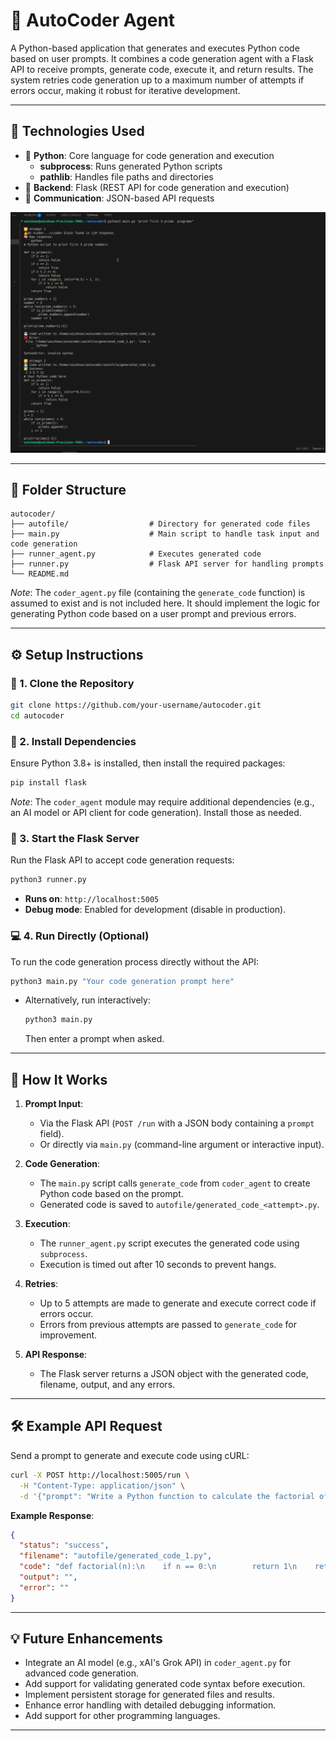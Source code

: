 

# 🧠 AutoCoder Agent

A Python-based application that generates and executes Python code based on user prompts. It combines a code generation agent with a Flask API to receive prompts, generate code, execute it, and return results. The system retries code generation up to a maximum number of attempts if errors occur, making it robust for iterative development.

---

## 🔧 Technologies Used

- 🐍 **Python**: Core language for code generation and execution
  - **subprocess**: Runs generated Python scripts
  - **pathlib**: Handles file paths and directories
- 🚀 **Backend**: Flask (REST API for code generation and execution)
- 🔗 **Communication**: JSON-based API requests

![Architecture Diagram](assets/flow1.png)

---


## 📁 Folder Structure

```
autocoder/
├── autofile/                  # Directory for generated code files
├── main.py                    # Main script to handle task input and code generation
├── runner_agent.py            # Executes generated code
├── runner.py                  # Flask API server for handling prompts
└── README.md
```

*Note*: The `coder_agent.py` file (containing the `generate_code` function) is assumed to exist and is not included here. It should implement the logic for generating Python code based on a user prompt and previous errors.

---

## ⚙️ Setup Instructions

### 🔌 1. Clone the Repository

```bash
git clone https://github.com/your-username/autocoder.git
cd autocoder
```

### 🐍 2. Install Dependencies

Ensure Python 3.8+ is installed, then install the required packages:

```bash
pip install flask
```

*Note*: The `coder_agent` module may require additional dependencies (e.g., an AI model or API client for code generation). Install those as needed.

### 🔧 3. Start the Flask Server

Run the Flask API to accept code generation requests:

```bash
python3 runner.py
```

- **Runs on**: `http://localhost:5005`
- **Debug mode**: Enabled for development (disable in production).

### 💻 4. Run Directly (Optional)

To run the code generation process directly without the API:

```bash
python3 main.py "Your code generation prompt here"
```

- Alternatively, run interactively:
  ```bash
  python3 main.py
  ```
  Then enter a prompt when asked.

---

## 🧪 How It Works

1. **Prompt Input**:
   - Via the Flask API (`POST /run` with a JSON body containing a `prompt` field).
   - Or directly via `main.py` (command-line argument or interactive input).

2. **Code Generation**:
   - The `main.py` script calls `generate_code` from `coder_agent` to create Python code based on the prompt.
   - Generated code is saved to `autofile/generated_code_<attempt>.py`.

3. **Execution**:
   - The `runner_agent.py` script executes the generated code using `subprocess`.
   - Execution is timed out after 10 seconds to prevent hangs.

4. **Retries**:
   - Up to 5 attempts are made to generate and execute correct code if errors occur.
   - Errors from previous attempts are passed to `generate_code` for improvement.

5. **API Response**:
   - The Flask server returns a JSON object with the generated code, filename, output, and any errors.

---

## 🛠️ Example API Request

Send a prompt to generate and execute code using cURL:

```bash
curl -X POST http://localhost:5005/run \
  -H "Content-Type: application/json" \
  -d '{"prompt": "Write a Python function to calculate the factorial of a number"}'
```

**Example Response**:

```json
{
  "status": "success",
  "filename": "autofile/generated_code_1.py",
  "code": "def factorial(n):\n    if n == 0:\n        return 1\n    return n * factorial(n-1)",
  "output": "",
  "error": ""
}
```

---

## 💡 Future Enhancements

- Integrate an AI model (e.g., xAI's Grok API) in `coder_agent.py` for advanced code generation.
- Add support for validating generated code syntax before execution.
- Implement persistent storage for generated files and results.
- Enhance error handling with detailed debugging information.
- Add support for other programming languages.

---


